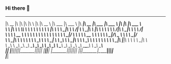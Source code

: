 ### Hi there 👋

 ________  ___  ___  ___  ___       ___  ________        ________  _______           ________  ________  ________   _______   ________  ___  _______          
|\   __  \|\  \|\  \|\  \|\  \     |\  \|\   __  \      |\   ___ \|\  ___ \         |\   ____\|\   __  \|\   ___  \|\  ___ \ |\   ____\|\  \|\  ___ \         
\ \  \|\  \ \  \\\  \ \  \ \  \    \ \  \ \  \|\  \     \ \  \_|\ \ \   __/|        \ \  \___|\ \  \|\  \ \  \\ \  \ \   __/|\ \  \___|\ \  \ \   __/|        
 \ \   ____\ \   __  \ \  \ \  \    \ \  \ \   ____\     \ \  \ \\ \ \  \_|/__       \ \  \    \ \   __  \ \  \\ \  \ \  \_|/_\ \_____  \ \  \ \  \_|/__      
  \ \  \___|\ \  \ \  \ \  \ \  \____\ \  \ \  \___|      \ \  \_\\ \ \  \_|\ \       \ \  \____\ \  \ \  \ \  \\ \  \ \  \_|\ \|____|\  \ \  \ \  \_|\ \     
   \ \__\    \ \__\ \__\ \__\ \_______\ \__\ \__\          \ \_______\ \_______\       \ \_______\ \__\ \__\ \__\\ \__\ \_______\____\_\  \ \__\ \_______\    
    \|__|     \|__|\|__|\|__|\|_______|\|__|\|__|           \|_______|\|_______|        \|_______|\|__|\|__|\|__| \|__|\|_______|\_________\|__|\|_______|    
                                                                                                                                \|_________|                  
                                                                                                                                                             

<!--
**Canesp/Canesp** is a ✨ _special_ ✨ repository because its `README.md` (this file) appears on your GitHub profile.

Here are some ideas to get you started:

- 🔭 I’m currently working on ...
- 🌱 I’m currently learning ...
- 👯 I’m looking to collaborate on ...
- 🤔 I’m looking for help with ...
- 💬 Ask me about ...
- 📫 How to reach me: ...
- 😄 Pronouns: ...
- ⚡ Fun fact: ...
-->
